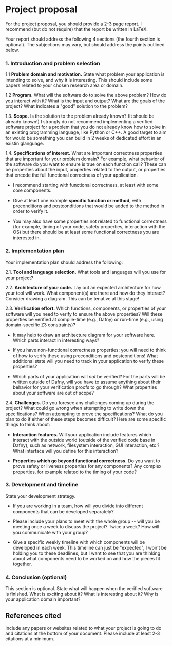 # Project proposal

For the project proposal, you should provide a 2-3 page report.
I recommend (but do not require) that the report be written in LaTeX.

Your report should address the following 4 sections (the fourth section is optional).
The subjections may vary, but should address the points outlined below.

### 1. Introduction and problem selection

1.1 **Problem domain and motivation.**
State what problem your application is intending to solve, and why it is interesting.
This should include some papers related to your chosen research area or domain.

1.2 **Program.** What will the software do to solve the above problem? How do you interact with it? What is the input and output? What are the goals of the project? What indicates a "good" solution to the problem?

1.3. **Scope.** Is the solution to the problem already known? (It should be already known!) I strongly do not recommend implementing a verified software project for a problem that you do not already know how to solve in an existing programming language, like Python or C++. A good target to aim for would be something you can build in 2 weeks of dedicated effort in an existin glanguage.

1.4. **Specifications of interest.** What are important correctness properties that are important for your problem domain? For example, what behavior of the software do you want to ensure is true on each function call? These can be properties about the input, properties related to the output, or properties that encode the full functional correctness of your application.

- I recommend starting with functional correctness, at least with some core components.

- Give at least one example **specific function or method,** with preconditions and postconditions that would be added to the method in order to verify it.

- You may also have some properties not related to functional correctness (for example, timing of your code, safety properties, interaction with the OS) but there should be at least some functional correctness you are interested in.

### 2. Implementation plan

Your implementation plan should address the following:

2.1. **Tool and language selection.** What tools and languages will you use for your project?

2.2. **Architecture of your code.**
Lay out an expected architecture for how your tool will work. What component(s) are there and how do they interact? Consider drawing a diagram. This can be tenative at this stage!

2.3. **Verification effort.** Which functions, components, or properties of your software will you need to verify to ensure the above properties?
Will these properties be verified at compile-time (e.g., Dafny) or run-time (e.g., using domain-specific Z3 constraints)?

- It may help to draw an architecture diagram for your software here. Which parts interact in interesting ways?

- If you have non-functional correctness properties: you will need to think of how to verify these using preconditions and postconditions! What additional state will you need to track in your application to verify these properties?

- Which parts of your application will *not* be verified? For the parts will be written outside of Dafny, will you have to assume anything about their behavior for your verification proofs to go through? What properties about your software are out of scope?

2.4. **Challenges.** Do you foresee any challenges coming up during the project? What could go wrong when attempting to write down the specifications? When attempting to prove the specifications? What do you plan to do if either of these steps becomes difficult?
Here are some specific things to think about:

  - **Interaction features.** Will your application include features which interact with the outside world (outside of the verified code base in Dafny), such as network, filesystem interaction, GUI interaction, etc.? What interface will you define for this interaction?

  - **Properties which go beyond functional correctness.** Do you want to prove safety or liveness properties for any components? Any complex properties, for example related to the timing of your code?

### 3. Development and timeline

State your development strategy.

- If you are working in a team, how will you divide into different components that can be developed separately?

- Please include your plans to meet with the whole group -- will you be meeting once a week to discuss the project? Twice a week? How will you communicate with your group?

- Give a specific weekly timeline with which components will be developed in each week. This timeline can just be "expected", I won't be holding you to these deadlines, but I want to see that you are thinking about what components need to be worked on and how the pieces fit together.

### 4. Conclusion (optional)

This section is optional.
State what will happen when the verified software is finished. What is exciting about it? What is interesting about it? Why is your application domain important?

## References cited

Include any papers or websites related to what your project is going to do and citations at the bottom of your document. Please include at least 2-3 citations at a minimum.
